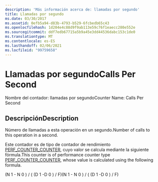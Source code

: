 ```yaml
---
description: 'Más información acerca de: llamadas por segundo'
title: Llamadas por segundo
ms.date: 03/30/2017
ms.assetid: 0efb5a94-d83b-4793-b529-6fcbedb65c43
ms.openlocfilehash: 1d204e4c88d9f9ab113e59c76f1eaecc280e552e
ms.sourcegitcommit: ddf7edb67715a5b9a45e3dd44536dabc153c1de0
ms.translationtype: MT
ms.contentlocale: es-ES
ms.lasthandoff: 02/06/2021
ms.locfileid: "99759658"
---
```

# <a name="calls-per-second"></a><span data-ttu-id="676a9-103">Llamadas por segundo</span><span class="sxs-lookup"><span data-stu-id="676a9-103">Calls Per Second</span></span>

<span data-ttu-id="676a9-104">Nombre del contador: llamadas por segundo</span><span class="sxs-lookup"><span data-stu-id="676a9-104">Counter Name: Calls Per Second</span></span>  
  
## <a name="description"></a><span data-ttu-id="676a9-105">Descripción</span><span class="sxs-lookup"><span data-stu-id="676a9-105">Description</span></span>  

 <span data-ttu-id="676a9-106">Número de llamadas a esta operación en un segundo.</span><span class="sxs-lookup"><span data-stu-id="676a9-106">Number of calls to this operation in a second.</span></span>  
  
 <span data-ttu-id="676a9-107">Este contador es de tipo de contador de rendimiento [PERF_COUNTER_COUNTER](/previous-versions/windows/it-pro/windows-server-2003/cc740048(v=ws.10)), cuyo valor se calcula mediante la siguiente fórmula.</span><span class="sxs-lookup"><span data-stu-id="676a9-107">This counter is of performance counter type [PERF_COUNTER_COUNTER](/previous-versions/windows/it-pro/windows-server-2003/cc740048(v=ws.10)), whose value is calculated using the following formula.</span></span>  
  
 <span data-ttu-id="676a9-108">(N 1 - N 0 ) / ( (D 1 -D 0 ) / F)</span><span class="sxs-lookup"><span data-stu-id="676a9-108">(N 1 - N 0 ) / ( (D 1 -D 0 ) / F)</span></span>
